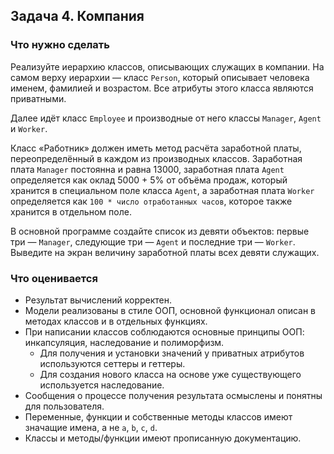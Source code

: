 ## Задача 4. Компания
### Что нужно сделать
Реализуйте иерархию классов, описывающих служащих в компании. На самом верху иерархии — класс `Person`, который описывает человека именем, фамилией и возрастом. Все атрибуты этого класса являются приватными.

Далее идёт класс `Employee` и производные от него классы `Manager`, `Agent` и `Worker`. 

Класс «Работник» должен иметь метод расчёта заработной платы, переопределённый в каждом из производных классов. Заработная плата `Manager` постоянна и равна 13000, заработная плата `Agent` определяется как оклад 5000 + 5% от объёма продаж, который хранится в специальном поле класса `Agent`, а заработная плата `Worker` определяется как `100 * число отработанных часов`, которое также хранится в отдельном поле.

В основной программе создайте список из девяти объектов: первые три — `Manager`, следующие три — `Agent` и последние три — `Worker`. Выведите на экран величину заработной платы всех девяти служащих.
### Что оценивается
- Результат вычислений корректен.
- Модели реализованы в стиле ООП, основной функционал описан в методах классов и в отдельных функциях.
- При написании классов соблюдаются основные принципы ООП: инкапсуляция, наследование и полиморфизм.
  - Для получения и установки значений у приватных атрибутов используются сеттеры и геттеры.
  - Для создания нового класса на основе уже существующего используется наследование.
- Сообщения о процессе получения результата осмыслены и понятны для пользователя.
- Переменные, функции и собственные методы классов имеют значащие имена, а не `a`, `b`, `c`, `d`.
- Классы и методы/функции имеют прописанную документацию.


